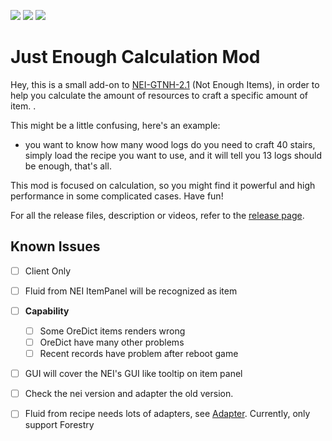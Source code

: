 [![][1]][3] [![][2]][3] [![][4]][5]

# Just Enough Calculation Mod

Hey, this is a small add-on to [NEI-GTNH-2.1](https://github.com/GTNewHorizons/NotEnoughItems) (Not Enough Items), in
order to help you calculate the amount of resources to craft a specific amount of item. .

This might be a little confusing, here's an example:

- you want to know how many wood logs do you need to craft 40 stairs, simply load the recipe you want to use, and it will
tell you 13 logs should be enough, that's all. 

This mod is focused on calculation, so you might find it powerful and high performance in some complicated cases. Have fun!

For all the release files, description or videos, refer to
the [release page](https://minecraft.curseforge.com/projects/just-enough-calculation).

## Known Issues
- [ ] Client Only
- [ ] Fluid from NEI ItemPanel will be recognized as item
- [ ] **Capability**
    - [ ] Some OreDict items renders wrong
    - [ ] OreDict have many other problems
    - [ ] Recent records have problem after reboot game 
- [ ] GUI will cover the NEI's GUI like tooltip on item panel
- [ ] Check the nei version and adapter the old version.
- [ ] Fluid from recipe needs lots of adapters, see [Adapter](./src/main/java/me/towdium/jecalculation/nei/Adapter.java). 
  Currently, only support Forestry


[1]: http://cf.way2muchnoise.eu/full_just-enough-calculation_downloads.svg

[2]: http://cf.way2muchnoise.eu/versions/just-enough-calculation.svg

[3]: https://minecraft.curseforge.com/projects/just-enough-calculation

[4]: https://img.shields.io/discord/517485644163973120.svg?logo=discord

[5]: https://discord.gg/M3fNfTW

